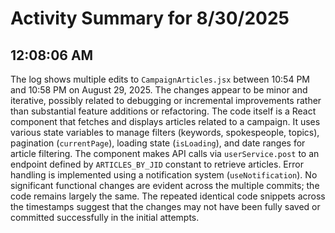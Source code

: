 # Activity Summary for 8/30/2025

## 12:08:06 AM
The log shows multiple edits to `CampaignArticles.jsx` between 10:54 PM and 10:58 PM on August 29, 2025.  The changes appear to be minor and iterative, possibly related to debugging or incremental improvements rather than substantial feature additions or refactoring.  The code itself is a React component that fetches and displays articles related to a campaign.  It uses various state variables to manage filters (keywords, spokespeople, topics), pagination (`currentPage`), loading state (`isLoading`), and date ranges for article filtering. The component makes API calls via `userService.post` to an endpoint defined by `ARTICLES_BY_JID` constant to retrieve articles. Error handling is implemented using a notification system (`useNotification`).  No significant functional changes are evident across the multiple commits; the code remains largely the same.  The repeated identical code snippets across the timestamps suggest that the changes may not have been fully saved or committed successfully in the initial attempts.
